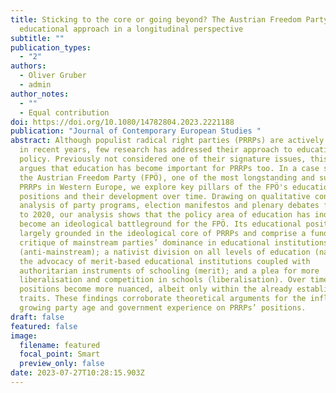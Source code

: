 ```yaml
---
title: Sticking to the core or going beyond? The Austrian Freedom Party ́s
  educational approach in a longitudinal perspective
subtitle: ""
publication_types:
  - "2"
authors:
  - Oliver Gruber
  - admin
author_notes:
  - ""
  - Equal contribution
doi: https://doi.org/10.1080/14782804.2023.2221188
publication: "Journal of Contemporary European Studies "
abstract: Although populist radical right parties (PRRPs) are actively studied
  in recent years, few research has addressed their approach to education
  policy. Previously not considered one of their signature issues, this paper
  argues that education has become important for PRRPs too. In a case study of
  the Austrian Freedom Party (FPÖ), one of the most longstanding and successful
  PRRPs in Western Europe, we explore key pillars of the FPÖ's educational
  positions and their development over time. Drawing on qualitative content
  analysis of party programs, election manifestos and plenary debates from 1990
  to 2020, our analysis shows that the policy area of education has indeed
  become an ideological battleground for the FPÖ. Its educational positions are
  largely grounded in the ideological core of PRRPs and comprise a fundamental
  critique of mainstream parties’ dominance in educational institutions
  (anti-mainstream); a nativist division on all levels of education (nativism);
  the advocacy of merit-based educational institutions coupled with
  authoritarian instruments of schooling (merit); and a plea for more
  liberalisation and competition in schools (liberalisation). Over time,
  positions become more nuanced, albeit only within the already established
  traits. These findings corroborate theoretical arguments for the influence of
  growing party age and government experience on PRRPs’ positions.
draft: false
featured: false
image:
  filename: featured
  focal_point: Smart
  preview_only: false
date: 2023-07-27T10:28:15.903Z
---
```

